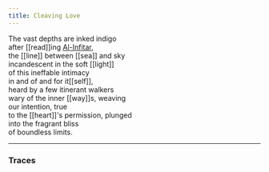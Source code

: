 ```yaml
---
title: Cleaving Love
---
```


The vast depths are inked indigo  
after [[read]]ing [Al-Infitar](https://quran.com/82),  
the [[line]] between [[sea]] and sky  
incandescent in the soft [[light]]  
of this ineffable intimacy  
in and of and for it[[self]],  
heard by a few itinerant walkers  
wary of the inner [[way]]s, weaving  
our intention, true  
to the [[heart]]'s permission, plunged   
into the fragrant bliss  
of boundless limits.  

---

### Traces

